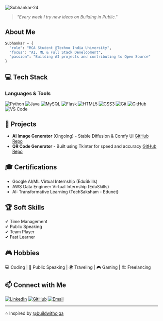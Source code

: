 <p align="left"> <img src="https://komarev.com/ghpvc/?username=Subhankar-24" alt="Subhankar-24" /> </p>

> *"Every week I try new ideas on Building in Public."*

## About Me
```python
Subhankar = {
  "role": "MCA Student @Techno India University",
  "focus": "AI, ML & Full Stack Development",
  "passion": "Building AI projects and contributing to Open Source"
}
```

## 💻 Tech Stack
### Languages & Tools
![Python](https://img.shields.io/badge/python-%233776AB.svg?style=for-the-badge&logo=python&logoColor=white)
![Java](https://img.shields.io/badge/java-%23ED8B00.svg?style=for-the-badge&logo=openjdk&logoColor=white)
![MySQL](https://img.shields.io/badge/mysql-%2300f.svg?style=for-the-badge&logo=mysql&logoColor=white)
![Flask](https://img.shields.io/badge/flask-%23000.svg?style=for-the-badge&logo=flask&logoColor=white)
![HTML5](https://img.shields.io/badge/html5-%23E34F26.svg?style=for-the-badge&logo=html5&logoColor=white)
![CSS3](https://img.shields.io/badge/css3-%231572B6.svg?style=for-the-badge&logo=css3&logoColor=white)
![Git](https://img.shields.io/badge/git-%23F05033.svg?style=for-the-badge&logo=git&logoColor=white)
![GitHub](https://img.shields.io/badge/github-%23121011.svg?style=for-the-badge&logo=github&logoColor=white)
![VS Code](https://img.shields.io/badge/VSCode-%23007ACC.svg?style=for-the-badge&logo=visual-studio-code&logoColor=white)

## 🚀 Projects
- **AI Image Generator** (Ongoing) - Stable Diffusion & Comfy UI
  [GitHub Repo](https://github.com/Subhankar-24/Image-Generation-using-stable-diffusion-Comfy-UI.git)
- **QR Code Generator** - Built using Tkinter for speed and accuracy
  [GitHub Repo](https://github.com/Subhankar-24/Qr-Code-Generator.git)

## 🎓 Certifications
- Google AI/ML Virtual Internship (EduSkills)  
- AWS Data Engineer Virtual Internship (EduSkills)  
- AI: Transformative Learning (TechSaksham - Edunet)

## 🏆 Soft Skills
✔ Time Management  
✔ Public Speaking  
✔ Team Player  
✔ Fast Learner  

## 🎮 Hobbies
💻 Coding | 🎤 Public Speaking | 🌍 Traveling | 🎮 Gaming | 🏗️ Freelancing  

## 📫 Connect with Me
[![LinkedIn](https://img.shields.io/badge/LinkedIn-blue?style=for-the-badge&logo=linkedin)](https://www.linkedin.com/in/subhankar-ghosh-b42638343)
[![GitHub](https://img.shields.io/badge/GitHub-black?style=for-the-badge&logo=github)](https://github.com/Subhankar-24)
[![Email](https://img.shields.io/badge/Email-D14836?style=for-the-badge&logo=gmail&logoColor=white)](mailto:subhankar.gh24@gmail.com)

---
⭐️ Inspired by [@buildwitholga](https://github.com/buildwitholga)
